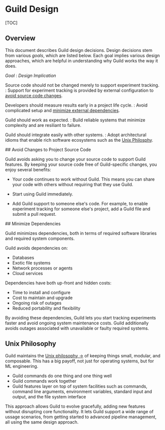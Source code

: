 # Guild Design

[TOC]

## Overview

This document describes Guild design decisions. Design decisions stem
from various *goals*, which are listed below. Each goal implies
various design approaches, which are helpful in understanding why
Guild works the way it does.

*Goal*
: *Design Implication*

Source code should not be changed merely to support experiment tracking.
: Support for experiment tracking is provided by external
  configuration to [avoid source code changes](#source-code-change).

Developers should measure results early in a project life cycle.
: Avoid complicated setup and [minimize external dependencies](#dependencies).

Guild should work as expected.
: Build reliable systems that minimize complexity and are resiliant to
  failure.

Guild should integrate easily with other systems.
: Adopt architectural idioms that enable rich software ecosystems such
  as the [Unix Philosphy](#unix-philosophy).

<div id="source-code-change"></div>
## Avoid Changes to Project Source Code

Guild avoids asking you to change your source code to support Guild
features. By keeping your source code free of Guild-specific
changes, you enjoy several benefits:

- Your code continues to work without Guild. This means you can share
  your code with others without requiring that they use Guild.

- Start using Guild immediately.

- Add Guild support to someone else's code. For example, to enable
  experiment tracking for someone else's project, add a Guild file and
  submit a pull request.

<div id="dependencies"></div>
## Minimize Dependencies

Guild minimizes dependencies, both in terms of required software
libraries and required system components.

Guild avoids dependencies on:

- Databases
- Exotic file systems
- Network processes or agents
- Cloud services

Dependencies have both up-front and hidden costs:

- Time to install and configure
- Cost to maintain and upgrade
- Ongoing risk of outages
- Reduced portability and flexibility

By avoiding these dependencies, Guild lets you start tracking
experiments faster and avoid ongoing system maintenance costs. Guild
additionally avoids outages associated with unavailable or faulty
required systems.

<!-- TODO

- Section elaborating on lifecycle of Guild - using it as soon as a
  project is started.

-->

## Unix Philosophy

Guild maintains the [Unix philosophy
->](https://en.wikipedia.org/wiki/Unix_philosophy) of keeping things
small, modular, and composable. This has a big payoff, not just for
operating systems, but for ML engineering.

- Guild commands do one thing and one thing well
- Guild commands work together
- Guild features layer on top of system facilities such as commands,
  command line arguments, environment variables, standard input and
  output, and the file system interface

This approach allows Guild to evolve gracefully, adding new features
without disrupting core functionality. It lets Guild support a wide
range of ussage scenarios, from getting started to advanced pipeline
management, all using the same design approach.
